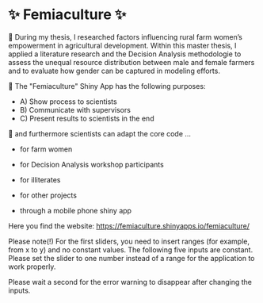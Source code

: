 # ✨ Femiaculture ✨
🌱 During my thesis, I researched factors influencing rural farm women’s empowerment in agricultural development.
Within this master thesis, I applied a literature research and the Decision Analysis methodologie to assess the unequal resource distribution between male and female farmers and to evaluate how gender can be captured in modeling efforts. 

💬 The "Femiaculture" Shiny App has the following purposes:

- A) Show process to scientists
- B) Communicate with supervisors
- C) Present results to scientists in the end

💬 and furthermore scientists can adapt the core code ...

- for farm women 
- for Decision Analysis workshop participants
- for illiterates
- for other projects

- through a mobile phone shiny app

Here you find the website: https://femiaculture.shinyapps.io/femiaculture/

Please note(!)
For the first sliders, you need to insert ranges (for example, from x to y) and no constant values.
The following five inputs are constant. Please set the slider to one number instead of a range for the application to work properly.

Please wait a second for the error warning to disappear after changing the inputs.
